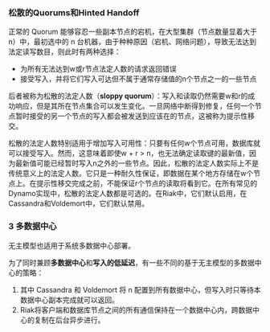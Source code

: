 ### 松散的Quorums和Hinted Handoff

正常的 Quorum 能够容忍一些副本节点的宕机，在大型集群（节点数量显着大于n）中，最初选中的 n 台机器，由于种种原因（宕机、网络问题），导致无法达到法定读写数目，则此时有两种选择：

- 为所有无法达到w或r节点法定人数的请求返回错误
- 接受写入，并将它们写入可达但不属于通常存储值的n个节点之一的一些节点

后者被称为松散的法定人数（**sloppy quorum**）：写入和读取仍然需要w和r的成功响应，但是其所在节点集合可以发生变化。一旦网络中断得到修复，任何一个节点暂时接受的另一个节点的写入都会被发送到应该在的节点，这被称为提示性移交。

松散的法定人数特别适用于增加写入可用性：只要有任何w个节点可用，数据库就可以接受写入。然而，这意味着即使w + r > n，也无法确定读取键的最新值，因为最新值可能已经暂时写入n之外的一些节点。因此，松散的法定人数实际上不是传统意义上的法定人数。它只是一种耐久性保证，即数据在某个地方存储在w个节点上。在提示性移交完成之前，不能保证r个节点的读取将看到它。在所有常见的Dynamo实现中，松散的法定人数都是可选的。在Riak中，它们默认启用，在Cassandra和Voldemort中，它们默认禁用。

### 3 **多数据中心**

无主模型也适用于系统多数据中心部署。

为了同时兼顾**多数据中心**和**写入的低延迟**，有一些不同的基于无主模型的多数据中心的策略：

1. 其中 Cassandra 和 Voldemort 将 n 配置到所有数据中心，但写入时只等待本数据中心副本完成就可以返回。
2. Riak将客户端和数据库节点之间的所有通信保持在一个数据中心内，跨数据中心的复制在后台异步进行。
